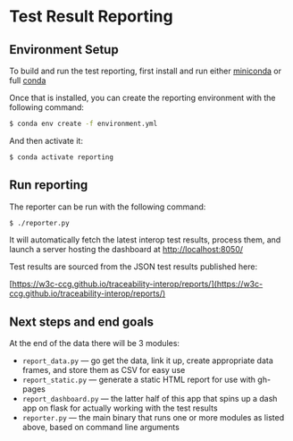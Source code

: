 # Test Result Reporting

## Environment Setup

To build and run the test reporting, first install and run either [miniconda](https://docs.conda.io/en/latest/miniconda.html) or full [conda](https://docs.conda.io/projects/conda/en/latest/user-guide/install/index.html)


Once that is installed, you can create the reporting environment with the following command:

```bash
$ conda env create -f environment.yml 
```


And then activate it:

```bash
$ conda activate reporting
```

## Run reporting

The reporter can be run with the following command:

```bash
$ ./reporter.py
```

It will automatically fetch the latest interop test results, process them, and launch a server hosting the dashboard at [http://localhost:8050/](http://localhost:8050/)

Test results are sourced from the JSON test results published here:

[https://w3c-ccg.github.io/traceability-interop/reports/](https://w3c-ccg.github.io/traceability-interop/reports/)


## Next steps and end goals

At the end of the data there will be 3 modules:

- `report_data.py` — go get the data, link it up, create appropriate data frames, and store them as CSV for easy use
- `report_static.py` — generate a static HTML report for use with gh-pages
- `report_dashboard.py` — the latter half of this app that spins up a dash app on flask for actually working with the test results
- `reporter.py` — the main binary that runs one or more modules as listed above, based on command line arguments 
